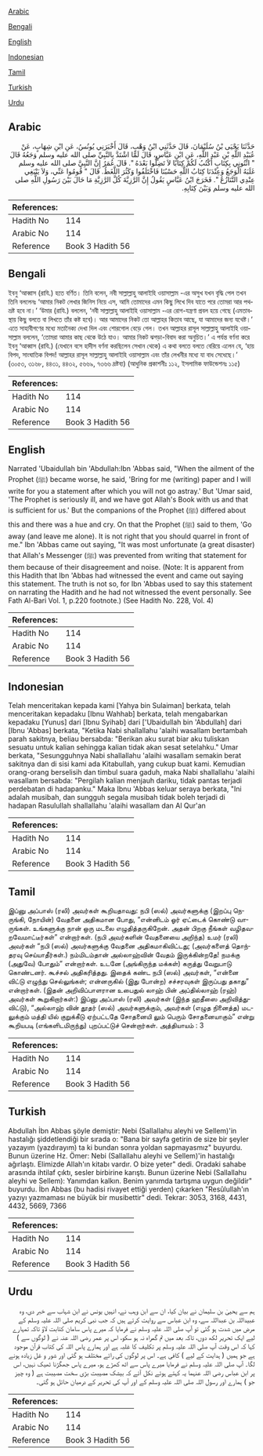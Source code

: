 [Arabic](#arabic)

[Bengali](#bengali)

[English](#english)

[Indonesian](#indonesian)

[Tamil](#tamil)

[Turkish](#turkish)

[Urdu](#urdu)

## Arabic


<div dir="rtl" lang="ar" style={{fontSize:'larger',backgroundColor:'#f8f9fa',padding:20}}>
حَدَّثَنَا يَحْيَى بْنُ سُلَيْمَانَ، قَالَ حَدَّثَنِي ابْنُ وَهْبٍ، قَالَ أَخْبَرَنِي يُونُسُ، عَنِ ابْنِ شِهَابٍ، عَنْ عُبَيْدِ اللَّهِ بْنِ عَبْدِ اللَّهِ، عَنِ ابْنِ عَبَّاسٍ، قَالَ لَمَّا اشْتَدَّ بِالنَّبِيِّ صلى الله عليه وسلم وَجَعُهُ قَالَ ‏"‏ ائْتُونِي بِكِتَابٍ أَكْتُبُ لَكُمْ كِتَابًا لاَ تَضِلُّوا بَعْدَهُ ‏"‏‏.‏ قَالَ عُمَرُ إِنَّ النَّبِيَّ صلى الله عليه وسلم غَلَبَهُ الْوَجَعُ وَعِنْدَنَا كِتَابُ اللَّهِ حَسْبُنَا فَاخْتَلَفُوا وَكَثُرَ اللَّغَطُ‏.‏ قَالَ ‏"‏ قُومُوا عَنِّي، وَلاَ يَنْبَغِي عِنْدِي التَّنَازُعُ ‏"‏‏.‏ فَخَرَجَ ابْنُ عَبَّاسٍ يَقُولُ إِنَّ الرَّزِيَّةَ كُلَّ الرَّزِيَّةِ مَا حَالَ بَيْنَ رَسُولِ اللَّهِ صلى الله عليه وسلم وَبَيْنَ كِتَابِهِ‏.‏
</div>
<div style={{backgroundColor:'#f8f9fa',padding:20, marginBottom: 10}}><table> <thead> <tr> <th>References:</th> <th></th> </tr> </thead> <tbody><tr><td>Hadith No</td><td>114</td></tr><tr><td>Arabic No</td><td>114</td></tr><tr><td>Reference</td><td>Book 3 Hadith 56</td></tr></tbody></table></div>

## Bengali


<div dir="ltr" lang="bn" style={{fontSize:'larger',backgroundColor:'#f8f9fa',padding:20}}>
ইবনু ‘আব্বাস (রাযি.) হতে বর্ণিত। তিনি বলেন, নবী সাল্লাল্লাহু আলাইহি ওয়াসাল্লাম -এর অসুখ যখন বৃদ্ধি পেল তখন তিনি বললেনঃ ‘আমার নিকট লেখার জিনিস নিয়ে এস, আমি তোমাদের এমন কিছু লিখে দিব যাতে পরে তোমরা আর পথভ্রষ্ট হবে না।’ ‘উমার (রাযি.) বললেন, ‘নবী সাল্লাল্লাহু আলাইহি ওয়াসাল্লাম -এর রোগ-যন্ত্রণা প্রবল হয়ে গেছে (এমতাবস্থায় কিছু বলতে বা লিখতে তাঁর কষ্ট হবে)। আর আমাদের নিকট তো আল্লাহর কিতাব আছে, যা আমাদের জন্য যথেষ্ট।’ এতে সাহাবীগণের মধ্যে মতানৈক্য দেখা দিল এবং শোরগোল বেড়ে গেল। তখন আল্লাহর রাসূল সাল্লাল্লাহু আলাইহি ওয়াসাল্লাম বললেন, ‘তোমরা আমার কাছ থেকে উঠে যাও। আমার নিকট ঝগড়া-বিবাদ করা অনুচিত।’ এ পর্যন্ত বর্ণনা করে ইবনু ‘আব্বাস (রাযি.) (যেখানে বসে হাদীস বর্ণনা করছিলেন সেখান থেকে) এ কথা বলতে বলতে বেরিয়ে এলেন যে, ‘হায় বিপদ, সাংঘাতিক বিপদ! আল্লাহর রাসূল সাল্লাল্লাহু আলাইহি ওয়াসাল্লাম এবং তাঁর লেখনীর মধ্যে যা বাধ সেধেছে।’ (৩০৫৩, ৩১৬৮, ৪৪৩১, ৪৪৩২, ৫৬৬৯, ৭৩৬৬ দ্রষ্টব্য) (আধুনিক প্রকাশনীঃ ১১২, ইসলামিক ফাউন্ডেশনঃ ১১৫)
</div>
<div style={{backgroundColor:'#f8f9fa',padding:20, marginBottom: 10}}><table> <thead> <tr> <th>References:</th> <th></th> </tr> </thead> <tbody><tr><td>Hadith No</td><td>114</td></tr><tr><td>Arabic No</td><td>114</td></tr><tr><td>Reference</td><td>Book 3 Hadith 56</td></tr></tbody></table></div>

## English


<div dir="ltr" lang="en" style={{fontSize:'larger',backgroundColor:'#f8f9fa',padding:20}}>
Narrated 'Ubaidullah bin 'Abdullah:Ibn 'Abbas said, "When the ailment of the Prophet (ﷺ) became worse, he said, 'Bring for me (writing) paper and I will write for you a statement after which you will not go astray.' But 'Umar said, 'The Prophet is seriously ill, and we have got Allah's Book with us and that is sufficient for us.' But the companions of the Prophet (ﷺ) differed about this and there was a hue and cry. On that the Prophet (ﷺ) said to them, 'Go away (and leave me alone). It is not right that you should quarrel in front of me." Ibn 'Abbas came out saying, "It was most unfortunate (a great disaster) that Allah's Messenger (ﷺ) was prevented from writing that statement for them because of their disagreement and noise. (Note: It is apparent from this Hadith that Ibn 'Abbas had witnessed the event and came out saying this statement. The truth is not so, for Ibn 'Abbas used to say this statement on narrating the Hadith and he had not witnessed the event personally. See Fath Al-Bari Vol. 1, p.220 footnote.) (See Hadith No. 228, Vol. 4)
</div>
<div style={{backgroundColor:'#f8f9fa',padding:20, marginBottom: 10}}><table> <thead> <tr> <th>References:</th> <th></th> </tr> </thead> <tbody><tr><td>Hadith No</td><td>114</td></tr><tr><td>Arabic No</td><td>114</td></tr><tr><td>Reference</td><td>Book 3 Hadith 56</td></tr></tbody></table></div>

## Indonesian


<div dir="ltr" lang="id" style={{fontSize:'larger',backgroundColor:'#f8f9fa',padding:20}}>
Telah menceritakan kepada kami [Yahya bin Sulaiman] berkata, telah menceritakan kepadaku [Ibnu Wahhab] berkata, telah mengabarkan kepadaku [Yunus] dari [Ibnu Syihab] dari ['Ubaidullah bin 'Abdullah] dari [Ibnu 'Abbas] berkata, "Ketika Nabi shallallahu 'alaihi wasallam bertambah parah sakitnya, beliau bersabda: "Berikan aku surat biar aku tuliskan sesuatu untuk kalian sehingga kalian tidak akan sesat setelahku." Umar berkata, "Sesungguhnya Nabi shallallahu 'alaihi wasallam semakin berat sakitnya dan di sisi kami ada Kitabullah, yang cukup buat kami. Kemudian orang-orang berselisih dan timbul suara gaduh, maka Nabi shallallahu 'alaihi wasallam bersabda: "Pergilah kalian menjauh dariku, tidak pantas terjadi perdebatan di hadapanku." Maka Ibnu 'Abbas keluar seraya berkata, "Ini adalah musibah, dan sungguh segala musibah tidak boleh terjadi di hadapan Rasulullah shallallahu 'alaihi wasallam dan Al Qur'an
</div>
<div style={{backgroundColor:'#f8f9fa',padding:20, marginBottom: 10}}><table> <thead> <tr> <th>References:</th> <th></th> </tr> </thead> <tbody><tr><td>Hadith No</td><td>114</td></tr><tr><td>Arabic No</td><td>114</td></tr><tr><td>Reference</td><td>Book 3 Hadith 56</td></tr></tbody></table></div>

## Tamil


<div dir="ltr" lang="ta" style={{fontSize:'larger',backgroundColor:'#f8f9fa',padding:20}}>
இப்னு அப்பாஸ் (ரலி) அவர்கள் கூறியதாவது: நபி (ஸல்) அவர்களுக்கு (இறப்பு நெருங்கி, நோயின்) வேதனை அதிகமான போது, “என்னிடம் ஓர் ஏட்டைக் கொண்டு வாருங்கள். உங்களுக்கு நான் ஒரு மடலை எழுதித்தருகிறேன். அதன் பிறகு நீங்கள் வழிதவறவேமாட்டீர்கள்” என்றார்கள். (நபி அவர்களின் வேதனையை அறிந்த) உமர் (ரலி) அவர்கள் “நபி (ஸல்) அவர்களுக்கு வேதனை அதிகமாகிவிட்டது; (அவர்களைத் தொந்தரவு செய்யாதீர்கள்.) நம்மிடம்தான் அல்லாஹ்வின் வேதம் இருக்கின்றதே! நமக்கு (அதுவே) போதும்” என்றார்கள். உடனே (அங்கிருந்த மக்கள்) கருத்து வேறுபாடு கொண்டனர். கூச்சல் அதிகரித்தது. இதைக் கண்ட நபி (ஸல்) அவர்கள், “என்னை விட்டு எழுந்து செல்லுங்கள்; என்னருகில் (இது போன்ற) சச்சரவுகள் இருப்பது தகாது” என்றார்கள். (இதன் அறிவிப்பாளரான உபைதுல் லாஹ் பின் அப்தில்லாஹ் (ரஹ்) அவர்கள் கூறுகிறார்கள்:) இப்னு அப்பாஸ் (ரலி) அவர்கள் (இந்த ஹதீஸை அறிவித்துவிட்டு), “அல்லாஹ் வின் தூதர் (ஸல்) அவர்களுக்கும், அவர்கள் (எழுத நினைத்த) மடலுக்கும் மத்தி யில் குறுக்கீடு ஏற்பட்டதே சோதனையி லும் பெரும் சோதனையாகும்” என்று கூறியபடி (எங்களிடமிருந்து) புறப்பட்டுச் சென்றார்கள். அத்தியாயம் : 3
</div>
<div style={{backgroundColor:'#f8f9fa',padding:20, marginBottom: 10}}><table> <thead> <tr> <th>References:</th> <th></th> </tr> </thead> <tbody><tr><td>Hadith No</td><td>114</td></tr><tr><td>Arabic No</td><td>114</td></tr><tr><td>Reference</td><td>Book 3 Hadith 56</td></tr></tbody></table></div>

## Turkish


<div dir="ltr" lang="tr" style={{fontSize:'larger',backgroundColor:'#f8f9fa',padding:20}}>
Abdullah İbn Abbas şöyle demiştir: Nebi (Sallallahu aleyhi ve Sellem)'in hastalığı şiddetlendiği bir sırada o: "Bana bir sayfa getirin de size bir şeyler yazayım (yazdırayım) ta ki bundan sonra yoldan sapmayasmız" buyurdu. Bunun üzerine Hz. Ömer: Nebi (Sallallahu aleyhi ve Sellem)'in hastalığı ağırlaştı. Elimizde Allah'ın kitabı vardır. O bize yeter" dedi. Oradaki sahabe arasında ihtilaf çıktı, sesler birbirine karıştı. Bunun üzerine Nebi (Sallallahu aleyhi ve Sellem): Yanımdan kalkın. Benim yanımda tartışma uygun değildir" buyurdu. İbn Abbas (bu hadisi rivayet ettiği yerden) çıkarken "Resûlullah'ın yazıyı yazmaması ne büyük bir musibettir" dedi. Tekrar: 3053, 3168, 4431, 4432, 5669, 7366
</div>
<div style={{backgroundColor:'#f8f9fa',padding:20, marginBottom: 10}}><table> <thead> <tr> <th>References:</th> <th></th> </tr> </thead> <tbody><tr><td>Hadith No</td><td>114</td></tr><tr><td>Arabic No</td><td>114</td></tr><tr><td>Reference</td><td>Book 3 Hadith 56</td></tr></tbody></table></div>

## Urdu


<div dir="rtl" lang="ur" style={{fontSize:'larger',backgroundColor:'#f8f9fa',padding:20}}>
ہم سے یحییٰ بن سلیمان نے بیان کیا، ان سے ابن وہب نے، انہیں یونس نے ابن شہاب سے خبر دی، وہ عبیداللہ بن عبداللہ سے، وہ ابن عباس سے روایت کرتے ہیں کہ جب نبی کریم صلی اللہ علیہ وسلم کے مرض میں شدت ہو گئی تو آپ صلی اللہ علیہ وسلم نے فرمایا کہ میرے پاس سامان کتابت لاؤ تاکہ تمہارے لیے ایک تحریر لکھ دوں، تاکہ بعد میں تم گمراہ نہ ہو سکو، اس پر عمر رضی اللہ عنہ نے ( لوگوں سے ) کہا کہ اس وقت آپ صلی اللہ علیہ وسلم پر تکلیف کا غلبہ ہے اور ہمارے پاس اللہ کی کتاب قرآن موجود ہے جو ہمیں ( ہدایت کے لیے ) کافی ہے۔ اس پر لوگوں کی رائے مختلف ہو گئی اور شور و غل زیادہ ہونے لگا۔ آپ صلی اللہ علیہ وسلم نے فرمایا میرے پاس سے اٹھ کھڑے ہو، میرے پاس جھگڑنا ٹھیک نہیں، اس پر ابن عباس رضی اللہ عنہما یہ کہتے ہوئے نکل آئے کہ بیشک مصیبت بڑی سخت مصیبت ہے ( وہ چیز جو ) ہمارے اور رسول اللہ صلی اللہ علیہ وسلم کے اور آپ کی تحریر کے درمیان حائل ہو گئی۔
</div>
<div style={{backgroundColor:'#f8f9fa',padding:20, marginBottom: 10}}><table> <thead> <tr> <th>References:</th> <th></th> </tr> </thead> <tbody><tr><td>Hadith No</td><td>114</td></tr><tr><td>Arabic No</td><td>114</td></tr><tr><td>Reference</td><td>Book 3 Hadith 56</td></tr></tbody></table></div>